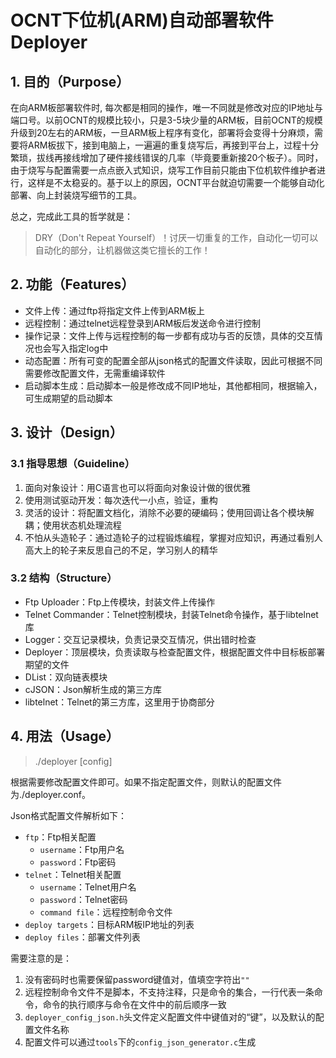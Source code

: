 OCNT下位机(ARM)自动部署软件Deployer
===================================

## 1. 目的（Purpose）

在向ARM板部署软件时, 每次都是相同的操作，唯一不同就是修改对应的IP地址与端口号。以前OCNT的规模比较小，只是3-5块少量的ARM板，目前OCNT的规模升级到20左右的ARM板，一旦ARM板上程序有变化，部署将会变得十分麻烦，需要将ARM板拔下，接到电脑上，一遍遍的重复烧写后，再接到平台上，过程十分繁琐，拔线再接线增加了硬件接线错误的几率（毕竟要重新接20个板子）。同时，由于烧写与配置需要一点点嵌入式知识，烧写工作目前只能由下位机软件维护者进行，这样是不太稳妥的。基于以上的原因，OCNT平台就迫切需要一个能够自动化部署、向上封装烧写细节的工具。

总之，完成此工具的哲学就是：

> DRY（Don't Repeat Yourself）！讨厌一切重复的工作，自动化一切可以自动化的部分，让机器做这类它擅长的工作！

## 2. 功能（Features）

- 文件上传：通过ftp将指定文件上传到ARM板上
- 远程控制：通过telnet远程登录到ARM板后发送命令进行控制
- 操作记录：文件上传与远程控制的每一步都有成功与否的反馈，具体的交互情况也会写入指定log中
- 动态配置：所有可变的配置全部从json格式的配置文件读取，因此可根据不同需要修改配置文件，无需重编译软件
- 启动脚本生成：启动脚本一般是修改成不同IP地址，其他都相同，根据输入，可生成期望的启动脚本

## 3. 设计（Design）

### 3.1 指导思想（Guideline）

1. 面向对象设计：用C语言也可以将面向对象设计做的很优雅
2. 使用测试驱动开发：每次迭代一小点，验证，重构
3. 灵活的设计：将配置文档化，消除不必要的硬编码；使用回调让各个模块解耦；使用状态机处理流程
4. 不怕从头造轮子：通过造轮子的过程锻炼编程，掌握对应知识，再通过看别人高大上的轮子来反思自己的不足，学习别人的精华

### 3.2 结构（Structure）

- Ftp Uploader：Ftp上传模块，封装文件上传操作
- Telnet Commander：Telnet控制模块，封装Telnet命令操作，基于libtelnet库
- Logger：交互记录模块，负责记录交互情况，供出错时检查
- Deployer：顶层模块，负责读取与检查配置文件，根据配置文件中目标板部署期望的文件
- DList：双向链表模块
- cJSON：Json解析生成的第三方库
- libtelnet：Telnet的第三方库，这里用于协商部分

## 4. 用法（Usage）

> ./deployer [config]

根据需要修改配置文件即可。如果不指定配置文件，则默认的配置文件为./deployer.conf。

Json格式配置文件解析如下：

- `ftp`：Ftp相关配置
  * `username`：Ftp用户名
  * `password`：Ftp密码
- `telnet`：Telnet相关配置
  * `username`：Telnet用户名
  * `password`：Telnet密码
  * `command file`：远程控制命令文件
- `deploy targets`：目标ARM板IP地址的列表
- `deploy files`：部署文件列表

需要注意的是：

1. 没有密码时也需要保留password键值对，值填空字符出`""`
2. 远程控制命令文件不是脚本，不支持注释，只是命令的集合，一行代表一条命令，命令的执行顺序与命令在文件中的前后顺序一致
3. `deployer_config_json.h`头文件定义配置文件中键值对的“键”，以及默认的配置文件名称
4. 配置文件可以通过`tools`下的`config_json_generator.c`生成
